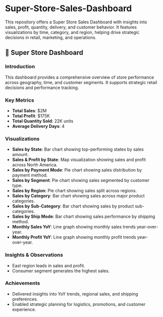 # Super-Store-Sales-Dashboard
This repository offers a Super Store Sales Dashboard with insights into sales, profit, quantity, delivery, and customer behavior. It features visualizations by time, category, and region, helping drive strategic decisions in retail, marketing, and operations.
## 📘 Super Store Dashboard

### Introduction
This dashboard provides a comprehensive overview of store performance across geography, time, and customer segments. It supports strategic retail decisions and performance tracking.

### Key Metrics
- **Total Sales**: $2M
- **Total Profit**: $175K
- **Total Quantity Sold**: 22K units
- **Average Delivery Days**: 4

### Visualizations
- **Sales by State**: Bar chart showing top-performing states by sales amount.
- **Sales & Profit by State**: Map visualization showing sales and profit across North America.
- **Sales by Payment Mode**: Pie chart showing sales distribution by payment method.
- **Sales by Segment**: Pie chart showing sales segmented by customer type.
- **Sales by Region**: Pie chart showing sales split across regions.
- **Sales by Category**: Bar chart showing sales across major product categories.
- **Sales by Sub-Category**: Bar chart showing sales by product sub-categories.
- **Sales by Ship Mode**: Bar chart showing sales performance by shipping method.
- **Monthly Sales YoY**: Line graph showing monthly sales trends year-over-year.
- **Monthly Profit YoY**: Line graph showing monthly profit trends year-over-year.

### Insights & Observations
- East region leads in sales and profit.
- Consumer segment generates the highest sales.

### Achievements
- Delivered insights into YoY trends, regional sales, and shipping preferences.
- Enabled strategic planning for logistics, promotions, and customer experience.
